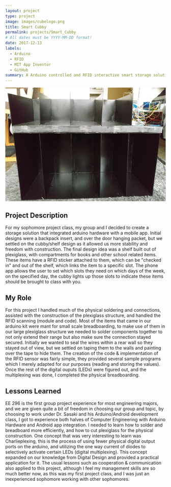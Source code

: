 ```yaml
---
layout: project
type: project
image: images/cubelogo.png
title: Smart Cubby
permalink: projects/Smart_Cubby
# All dates must be YYYY-MM-DD format!
date: 2017-12-13
labels:
  - Arduino 
  - RFID
  - MIT App Inventor
  - GitHub
summary: A Arduino controlled and RFID interactive smart storage solution, with linked app for organizational purposes. 
---
```


<img class="ui medium right floated rounded image" src="../images/cubby.png">

## Project Description
For my sophomore project class, my group and I decided to create a storage solution that integrated arduino hardware with a mobile app. Initial designs were a backpack insert, and over the door hanging packet, but we settled on the cubby/shelf design as it allowed us more stability and freedom with construction. The final design idea was a shelf built out of plexiglass, with compartments for books and other school related items. These items have a RFID sticker attached to them, which can be "checked in" and out of the shelf, which links the item to a specific slot. The phone app allows the user to set which slots they need on which days of the week, on the specified day, the cubby lights up those slots to indicate these items should be brought to class with you.
## My Role
For this project I handled much of the physical soldering and connections, assisted with the construction of the plexiglass structure, and handled the RFID scanning (module and code). Most of the items that came in our arduino kit were mant for small scale breadboarding, to make use of them in our large plexiglass structure we needed to solder components together to not only extend their range but also make sure the connection stayed secured. Initially we wanted to seal the wires within a rear wall so they stayed out of view, but we settled on taping them to the walls and painting over the tape to hide them. The creation of the code & implementation of the RFID sensor was fairly simple, they provided several sample programs which I merely adapted for our purposes (reading and storing the values). Once the rest of the digital ouputs (LEDs) were figured out, and the multiplexing was done, I completed the physical breadboarding. 
## Lessons Learned 
EE 296 is the first group project experience for most engineering majors, and we are given quite a bit of freedom in choosing our group and topic, by choosing to work under Dr. Sasaki and his Arduino/Android development class, I got to experience both halves of Computer Engineering with Arduino Hardware and Android app integration. I needed to learn how to solder and breadboard more efficiently, and how to cut plexiglass for the physical construction. One concept that was very interesting to learn was Charlieplexing, this is the process of using fewer physical digital output ports on the arduino, and utilizing the one way current of diodes to selectively activate certain LEDs (digital multiplexing). This concept expanded on our knowledge from Digital Design and provided a practical application for it. The usual lessons such as cooperation & communication also applied to this project, although I feel my management skills are so much better now, as this was my first project class, and I was just an inexperienced sophomore working with other sophomores.
